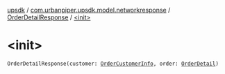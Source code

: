 [upsdk](../../index.md) / [com.urbanpiper.upsdk.model.networkresponse](../index.md) / [OrderDetailResponse](index.md) / [&lt;init&gt;](./-init-.md)

# &lt;init&gt;

`OrderDetailResponse(customer: `[`OrderCustomerInfo`](../-order-customer-info/index.md)`, order: `[`OrderDetail`](../-order-detail/index.md)`)`